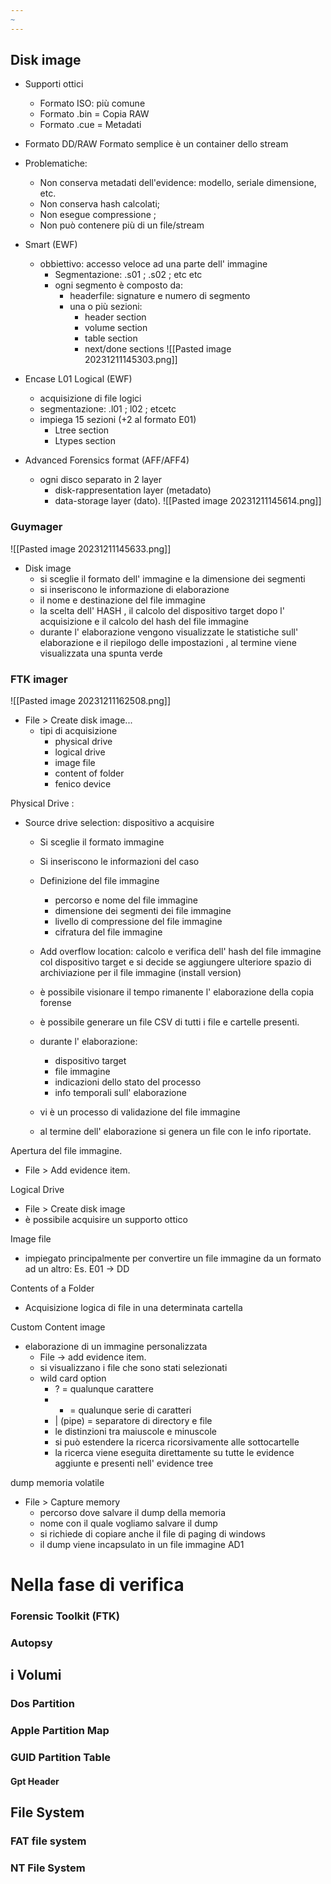 ```yaml
---
~
---
```

## Disk image

- Supporti ottici 
	- Formato ISO: più comune
	- Formato .bin = Copia RAW
	- Formato .cue = Metadati

- Formato DD/RAW
Formato semplice è un container dello stream

- Problematiche: 
	- Non conserva metadati dell'evidence: modello, seriale dimensione, etc.
	- Non conserva hash calcolati;
	- Non esegue compressione ;
	- Non può contenere più di un file/stream
	  
- Smart (EWF)
	- obbiettivo: accesso veloce ad una parte dell' immagine 
		- Segmentazione: .s01 ; .s02 ; etc etc 
		- ogni segmento è composto da:
			- headerfile: signature e numero di segmento 
			- una o più sezioni:
				- header section 
				- volume section 
				- table section 
				- next/done sections 
![[Pasted image 20231211145303.png]]

- Encase L01 Logical (EWF)
	- acquisizione di file logici
	- segmentazione:  .l01 ; l02 ; etcetc
	- impiega 15 sezioni (+2 al formato E01)
		- Ltree section 
		- Ltypes section

- Advanced Forensics format (AFF/AFF4)
	- ogni disco separato in 2 layer 
		- disk-rappresentation layer (metadato)
		- data-storage layer (dato). 
		![[Pasted image 20231211145614.png]]
### Guymager 

![[Pasted image 20231211145633.png]]

- Disk image 
	- si sceglie il formato dell' immagine e la dimensione dei segmenti 
	- si inseriscono le informazione di elaborazione 
	- il nome e destinazione del file immagine
	- la scelta dell' HASH , il calcolo del dispositivo target dopo l' acquisizione e il calcolo del hash del file immagine 
	- durante l' elaborazione vengono visualizzate le statistiche sull' elaborazione e il riepilogo delle impostazioni , al termine viene visualizzata una spunta verde 


### FTK imager
![[Pasted image 20231211162508.png]]

- File > Create disk image...
	- tipi di acquisizione 
		- physical drive 
		- logical drive
		- image file 
		- content of folder 
		- fenico device 

Physical Drive :
-   Source drive selection: dispositivo a acquisire
	- Si sceglie il formato immagine 
	- Si inseriscono le informazioni del caso 
	- Definizione del file immagine
		- percorso e nome del file immagine 
		- dimensione dei segmenti dei file immagine 
		- livello di compressione del file immagine 
		- cifratura del file immagine 
	- Add overflow location: calcolo e verifica dell' hash del file immagine col dispositivo target e si decide se aggiungere ulteriore spazio di archiviazione per il file immagine (install version) 
	- è possibile visionare il tempo rimanente l' elaborazione della copia forense 
	- è possibile generare un file CSV di tutti i file e cartelle presenti.
	
	- durante l' elaborazione:
		- dispositivo target 
		- file immagine 
		- indicazioni dello stato del processo 
		- info temporali sull' elaborazione
	- vi è un processo di validazione del file immagine 

	- al termine dell' elaborazione si genera un file con le info riportate.



Apertura del file immagine.
- File > Add evidence item.


Logical Drive 
- File > Create disk image
- è possibile acquisire un supporto ottico 

Image file
- impiegato principalmente per convertire un file immagine da un formato ad un altro:  Es. 
   E01 -> DD

Contents of a Folder 
- Acquisizione logica di file in una determinata cartella 

Custom Content image 
- elaborazione di un immagine personalizzata
	- File -> add evidence item.
	- si visualizzano i file che sono stati selezionati 
	- wild card option 
		- ? = qualunque carattere
		- * = qualunque serie di caratteri 
		- | (pipe) = separatore di directory e file 
		- le distinzioni tra maiuscole e minuscole 
		- si può estendere la ricerca ricorsivamente alle sottocartelle 
		- la ricerca viene eseguita direttamente su tutte le evidence aggiunte e presenti nell' evidence tree

dump memoria volatile 
- File > Capture memory 
	- percorso dove salvare il dump della memoria 
	- nome con il quale vogliamo salvare il dump 
	- si richiede di copiare anche il file di paging di windows 
	- il dump viene incapsulato in un file immagine AD1 





# Nella  fase di verifica 

### Forensic Toolkit  (FTK)
### Autopsy 

## i Volumi 

### Dos Partition 

### Apple Partition Map 

### GUID Partition Table 
#### Gpt Header


## File System 

### FAT file system 
### NT File System 
